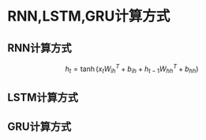 # RNN,LSTM,GRU计算方式

## RNN计算方式

$$
h_t=\tanh(x_tW_{ih}^T+b_{ih}+h_{t-1}W_{hh}^T+b_{hh})
$$



## LSTM计算方式



## GRU计算方式
